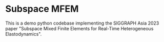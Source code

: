 
# Subspace MFEM

This is a demo python codebase implementing the SIGGRAPH Asia 2023 paper "Subspace Mixed Finite Elements for Real-Time Heterogeneous Elastodynamics".



